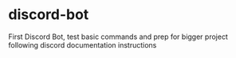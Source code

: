 # discord-bot
First Discord Bot, test basic commands and prep for bigger project following discord documentation instructions
